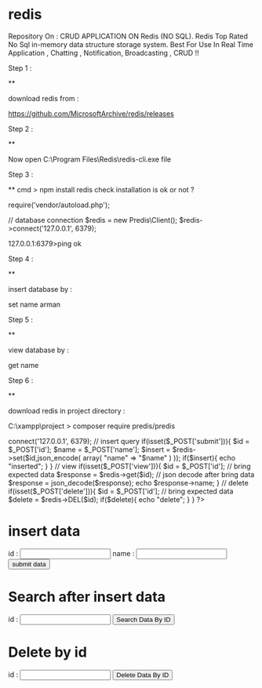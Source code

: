 # redis
Repository On : CRUD APPLICATION ON Redis (NO SQL).  Redis Top Rated No Sql in-memory data structure storage system. Best For Use In Real Time Application , Chatting , Notification, Broadcasting , CRUD !!


Step 1 :

**

download redis from :

https://github.com/MicrosoftArchive/redis/releases


Step 2 :

**

Now open C:\Program Files\Redis\redis-cli.exe file


Step 3 :


**
cmd > npm install redis
check installation is ok or not ?


require('vendor/autoload.php');
	
// database connection
$redis = new Predis\Client(); 
$redis->connect('127.0.0.1', 6379); 
	
127.0.0.1:6379>ping ok



Step 4 :

**

insert database by :

set name arman


Step 5 :

**

view database by :

get name


Step 6 :

**



download redis in project directory :

C:\xampp\project > composer require predis/predis



<?php 

	// link redis files
	
	require('vendor/autoload.php');


	// database connection

	$redis = new Predis\Client(); 
	$redis->connect('127.0.0.1', 6379); 
    


	// insert query 

	if(isset($_POST['submit'])){

		$id = $_POST['id'];

		$name = $_POST['name'];


	    $insert = $redis->set($id,json_encode(

						array(
							"name" => "$name"
						)
									   
					));

	    if($insert){
	    	echo "inserted";
	    }

	}




   // view

   if(isset($_POST['view'])){

   		$id = $_POST['id'];

   		// bring expected data

   		$response = $redis->get($id);

   		// json decode after bring data

   		$response = json_decode($response);

   		echo $response->name;
 
   }




   // delete

   if(isset($_POST['delete'])){

   		$id = $_POST['id'];

   		// bring expected data

   		$delete = $redis->DEL($id);

   		 if($delete){
	    	echo "delete";
	    }
	 
 
   }
?>




<h1> insert data </h1>


<form method="post">
	id : <input type="text" name="id">
	name : <input type="text" name="name">
	<input type="submit" name="submit" value="submit data"> 
</form>




<h1>Search after insert data </h1>

<form method="post">
	id : <input type="text" name="id">
	<input type="submit" name="view" value="Search Data By ID"> 
</form>



<h1>Delete by id </h1>

<form method="post">
	id : <input type="text" name="id">
	<input type="submit" name="delete" value="Delete Data By ID"> 
</form>
